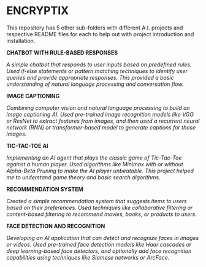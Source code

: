 # ENCRYPTIX

This repository has 5 other sub-folders with different A.I. projects and respective README files for each to help out with project introduction and installation.

**CHATBOT WITH RULE-BASED RESPONSES**

_A simple chatbot that responds to user inputs based on predefined rules. Used if-else statements or pattern matching techniques to identify user queries and provide appropriate responses. This provided a basic understanding of natural language processing and conversation flow._

**IMAGE CAPTIONING**

_Combining computer vision and natural language processing to build an image captioning AI. Used pre-trained image recognition models like VGG or ResNet to extract features from images, and then used a recurrent neural network (RNN) or transformer-based model to generate captions for those images._

**TIC-TAC-TOE AI**

_Implementing an AI agent that plays the classic game of Tic-Tac-Toe against a human player. Used algorithms like Minimax with or without Alpha-Beta Pruning to make the AI player unbeatable. This project helped me to understand game theory and basic search algorithms._

**RECOMMENDATION SYSTEM**

_Created a simple recommendation system that suggests items to users based on their preferences. Used techniques like collaborative filtering or content-based filtering to recommend movies, books, or products to users._

**FACE DETECTION AND RECOGNITION**

_Developing an AI application that can detect and recognize faces in images or videos. Used pre-trained face detection models like Haar cascades or deep learning-based face detectors, and optionally add face recognition capabilities using techniques like Siamese networks or ArcFace._
